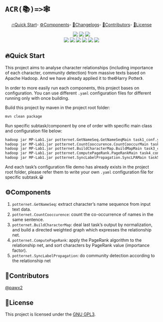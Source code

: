 # `ACR(📚️)=>🕸️`

<p align="center">
    <a href="#quick-start">🔥Quick Start</a>-
    <a href="#components">⚙️Components</a>-
<!--    <a href="#-Document">📕Document</a>- -->
    <a href="./CHANGELOGS.md">📙Changelogs</a>-
    <a href="#contributors">🧑Contributors</a>-
    <a href="#license">📄License</a>
</p>

<p align="center">
    <img src="https://img.shields.io/badge/build-passed-green">
    <img src="https://img.shields.io/badge/test-failing-red">
    <img src="https://img.shields.io/badge/License-GPL3-green">
	</br>
    <img src="https://img.shields.io/badge/Ubuntu-20.04-orange">
    <img src="https://img.shields.io/badge/IDEA-2023.1.1-blue">
    <img src="https://img.shields.io/badge/Apache Hadoop-3.2.1-yellow">
    <img src="https://img.shields.io/badge/JDK-8u201-orange">
    <img src="https://img.shields.io/badge/maven-4.0.0-blue">
    <img src="https://img.shields.io/badge/snakeyaml-1.28-violet">
</p>

## 🔥Quick Start

This project aims to analyse character relationships (including importance of each character, community detection) from massive texts based on Apache Hadoop. And we have already applied it to the《Harry Potter》.

In order to more easily run each components, this project bases on configuration. You can use different `.yaml` configuration files for different running only with once building.

Build this project by maven in the project root folder:

```bash
mvn clean package
```

Run specific subtask/component by one of order with specific main class and configuration file below:

```bash
hadoop jar MP-Lab1.jar potternet.GetNameSeq.GetNameSeqMain task1_conf.yaml
hadoop jar MP-Lab1.jar potternet.CountCooccurence.CountCooccurMain task2_conf.yaml
hadoop jar MP-Lab1.jar potternet.BuildCharacterMap.BuildMapMain task3_conf.yaml
hadoop jar MP-Lab1.jar potternet.ComputePageRank.PageRankMain task4_conf.yaml
hadoop jar MP-Lab1.jar potternet.SyncLabelPropagation.SyncLPAMain task5_conf.yaml
```

And each task’s configuration file demo has already exists in the project root folder, please refer them to write your own `.yaml` configuration file for specific subtask.😀

## ⚙Components

1. `potternet.GetNameSeq`: extract character’s name sequence from input text data.
2. `potternet.CountCooccurence`: count the co-occurrence of names in the same sentence.
3. `potternet.BuildCharacterMap`: deal last task’s output by normalization, and build a directed weighted graph which expresses the relationship net.
4. `potternet.ComputePageRank`: apply the PageRank algorithm to the relationship net, and sort characters by PageRank value (importance factor).
5. `potternet.SyncLabelPropagation`: do community detection according to the relationship net



## 🧑Contributors

[@pawx2](https://github.com/pawx2)

## 📄License

This project is licensed under the [GNU GPL3](./LICENSE).